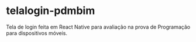 # telalogin-pdmbim
Tela de login feita em React Native para avaliação na prova de Programação para dispositivos móveis.
